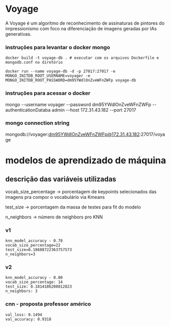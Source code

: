 # Voyage #
A Voyage é um algoritmo de reconhecimento de assinaturas de pintores do impressionismo com foco na diferenciação de imagens geradas por IAs generativas.

<!-- 
## setando ambiente
oq fazer antes de rodar o .yaml:
	criar as chaves .pem com os nomes: "voyage-private.pem" e "voyage-public.pem"

etapas para realizar após o cloudformation:

adicionar os ips elásticos no security group privado -> só colocar o tipo de protocolo como TCP personalizado o id do sg como ip pra permissão

jogar a chave .pem privada pra todas as máquinas
scp -i <chave_pem_acesso>.pem ./<chave_envio>.pem ubuntu@<ip_instancia>:~
-->

### instruções para levantar o docker mongo
	docker build -t voyage-db . # executar com os arquivos Dockerfile e mongodb.conf no diretório

	docker run --name voyage-db -d -p 27017:27017 -e MONGO_INITDB_ROOT_USERNAME=voyager -e MONGO_INITDB_ROOT_PASSWORD=dm95YWdlOnZveWFnZWFp voyage-db

### instruções para acessar o docker
mongo --username voyager --password dm95YWdlOnZveWFnZWFp --authenticationDataba admin --host 172.31.43.182 --port 27017

### mongo connection string
mongodb://voyager:dm95YWdlOnZveWFnZWFp@172.31.43.182:27017/voyage

# modelos de aprendizado de máquina
## descrição das variáveis utilizadas
vocab_size_percentage 	-> porcentagem de keypoints selecionados das imagens pra compor o vocabulário via Kmeans

test_size 		-> porcentagem da massa de testes para fit do modelo

n_neighbors 		-> número de neighbors pro KNN

### v1
	knn_model_accuracy - 0.78
	vocab_size_percentage=22
	test_size=0.18688722363757573
	n_neighbors=3

### v2
	knn_model_accuracy - 0.80
	vocab_size_percentage: 14
	test_size: 0.1814186208012823
	n_neighbors: 3

### cnn - proposta professor américo
	val_loss: 0.1494
	val_accuracy: 0.9318
